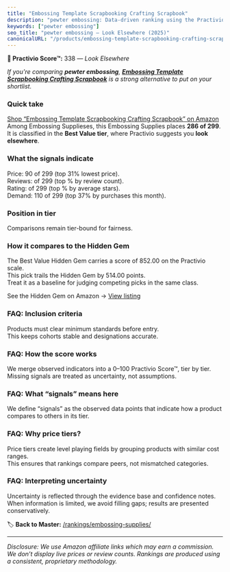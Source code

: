 ```yaml
---
title: "Embossing Template Scrapbooking Crafting Scrapbook"
description: "pewter embossing: Data-driven ranking using the Practivio Score™. Positioned by quality, value, demand, findability, momentum."
keywords: ["pewter embossing"]
seo_title: "pewter embossing — Look Elsewhere (2025)"
canonicalURL: "/products/embossing-template-scrapbooking-crafting-scrapbook-B0FJSBT5RW/"
---
```


**🚫 Practivio Score™:** 338 — _Look Elsewhere_


*If you're comparing **pewter embossing**, **[Embossing Template Scrapbooking Crafting Scrapbook](https://www.amazon.com/dp/B0FJSBT5RW?tag=practivio-20)** is a strong alternative to put on your shortlist.*
### Quick take
[Shop “Embossing Template Scrapbooking Crafting Scrapbook” on Amazon](https://www.amazon.com/dp/B0FJSBT5RW?tag=practivio-20)
Among Embossing Supplieses, this Embossing Supplies places **286 of 299**.  
It is classified in the **Best Value tier**, where Practivio suggests you **look elsewhere**.

### What the signals indicate
Price: 90 of 299 (top 31% lowest price).  
Reviews:  of 299 (top % by review count).  
Rating:  of 299 (top % by average stars).  
Demand: 110 of 299 (top 37% by purchases this month).

### Position in tier
Comparisons remain tier-bound for fairness.

### How it compares to the Hidden Gem
The Best Value Hidden Gem carries a score of 852.00 on the Practivio scale.  
This pick trails the Hidden Gem by 514.00 points.  
Treat it as a baseline for judging competing picks in the same class.  

See the Hidden Gem on Amazon → [View listing](https://www.amazon.com/dp/B095HXH34C?tag=practivio-20)

### FAQ: Inclusion criteria
Products must clear minimum standards before entry.  
This keeps cohorts stable and designations accurate.

### FAQ: How the score works
We merge observed indicators into a 0–100 Practivio Score™, tier by tier.  
Missing signals are treated as uncertainty, not assumptions.

### FAQ: What “signals” means here
We define “signals” as the observed data points that indicate how a product compares to others in its tier.

### FAQ: Why price tiers?
Price tiers create level playing fields by grouping products with similar cost ranges.  
This ensures that rankings compare peers, not mismatched categories.

### FAQ: Interpreting uncertainty
Uncertainty is reflected through the evidence base and confidence notes.  
When information is limited, we avoid filling gaps; results are presented conservatively.


🏷️ **Back to Master:** [/rankings/embossing-supplies/](/rankings/embossing-supplies/)

---
_Disclosure: We use Amazon affiliate links which may earn a commission. We don’t display live prices or review counts. Rankings are produced using a consistent, proprietary methodology._
